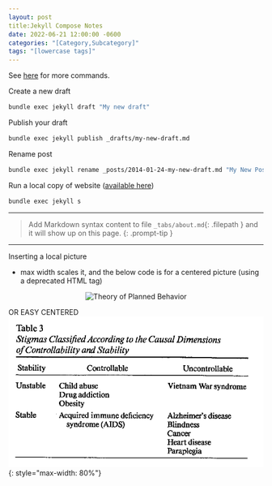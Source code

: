 ```yaml
---
layout: post
title:Jekyll Compose Notes
date: 2022-06-21 12:00:00 -0600
categories: "[Category,Subcategory]"
tags: "[lowercase tags]"
---
```


See [here](https://github.com/jekyll/jekyll-compose) for more commands.

Create a new draft
```bash
bundle exec jekyll draft "My new draft"
```

Publish your draft
```bash
bundle exec jekyll publish _drafts/my-new-draft.md
```

Rename post
```bash
bundle exec jekyll rename _posts/2014-01-24-my-new-draft.md "My New Post"
```

Run a local copy of website ([available here](http://127.0.0.1.4000/))
```bash
bundle exec jekyll s
```
---
> Add Markdown syntax content to file `_tabs/about.md`{: .filepath } and it will show up on this page.
{: .prompt-tip }

---
Inserting a local picture
- max width scales it, and the below code is for a centered picture (using a deprecated HTML tag)

<p align="center">
    <img width="80%" img src="../images/TheoryOfPlannedBehavior.PNG" alt="Theory of Planned Behavior">
</p>

OR EASY CENTERED
![Stigmas in Two Dimensions](/images/Weiner1988-ReactionsToStigma.png){: style="max-width: 80%"}